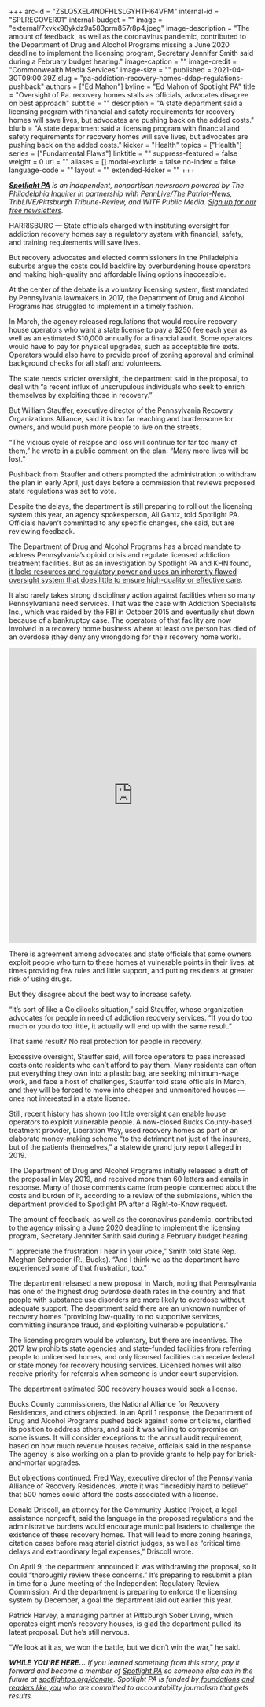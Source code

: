 +++
arc-id = "ZSLQ5XEL4NDFHLSLGYHTH64VFM"
internal-id = "SPLRECOVER01"
internal-budget = ""
image = "external/7xvkx98ykdz9a583prm857r8p4.jpeg"
image-description = "The amount of feedback, as well as the coronavirus pandemic, contributed to the Department of Drug and Alcohol Programs missing a June 2020 deadline to implement the licensing program, Secretary Jennifer Smith said during a February budget hearing."
image-caption = ""
image-credit = "Commonwealth Media Services"
image-size = ""
published = 2021-04-30T09:00:39Z
slug = "pa-addiction-recovery-homes-ddap-regulations-pushback"
authors = ["Ed Mahon"]
byline = "Ed Mahon of Spotlight PA"
title = "Oversight of Pa. recovery homes stalls as officials, advocates disagree on best approach"
subtitle = ""
description = "A state department said a licensing program with financial and safety requirements for recovery homes will save lives, but advocates are pushing back on the added costs."
blurb = "A state department said a licensing program with financial and safety requirements for recovery homes will save lives, but advocates are pushing back on the added costs."
kicker = "Health"
topics = ["Health"]
series = ["Fundamental Flaws"]
linktitle = ""
suppress-featured = false
weight = 0
url = ""
aliases = []
modal-exclude = false
no-index = false
language-code = ""
layout = ""
extended-kicker = ""
+++

<a href="https://www.spotlightpa.org/"><i><b>Spotlight PA</b></i></a><i> is an independent, nonpartisan newsroom powered by The Philadelphia Inquirer in partnership with PennLive/The Patriot-News, TribLIVE/Pittsburgh Tribune-Review, and WITF Public Media. </i><a href="https://www.spotlightpa.org/newsletters"><i>Sign up for our free newsletters</i></a><i>.</i>

HARRISBURG — State officials charged with instituting oversight for addiction recovery homes say a regulatory system with financial, safety, and training requirements will save lives.

But recovery advocates and elected commissioners in the Philadelphia suburbs argue the costs could backfire by overburdening house operators and making high-quality and affordable living options inaccessible.

At the center of the debate is a voluntary licensing system, first mandated by Pennsylvania lawmakers in 2017, the Department of Drug and Alcohol Programs has struggled to implement in a timely fashion.

<script src="https://www.spotlightpa.org/embed.js" async></script><div data-spl-embed-version="1" data-spl-src="https://www.spotlightpa.org/embeds/newsletter/"></div>

In March, the agency released regulations that would require recovery house operators who want a state license to pay a $250 fee each year as well as an estimated $10,000 annually for a financial audit. Some operators would have to pay for physical upgrades, such as acceptable fire exits. Operators would also have to provide proof of zoning approval and criminal background checks for all staff and volunteers.

The state needs stricter oversight, the department said in the proposal, to deal with “a recent influx of unscrupulous individuals who seek to enrich themselves by exploiting those in recovery.”

But William Stauffer, executive director of the Pennsylvania Recovery Organizations Alliance, said it is too far reaching and burdensome for owners, and would push more people to live on the streets.

“The vicious cycle of relapse and loss will continue for far too many of them,” he wrote in a public comment on the plan. “Many more lives will be lost.”

Pushback from Stauffer and others prompted the administration to withdraw the plan in early April, just days before a commission that reviews proposed state regulations was set to vote.

Despite the delays, the department is still preparing to roll out the licensing system this year, an agency spokesperson, Ali Gantz, told Spotlight PA. Officials haven’t committed to any specific changes, she said, but are reviewing feedback.

The Department of Drug and Alcohol Programs has a broad mandate to address Pennsylvania’s opioid crisis and regulate licensed addiction treatment facilities. But as an investigation by Spotlight PA and KHN found, <a href="https://www.spotlightpa.org/news/2021/04/pa-addiction-treatment-facilities-investigation-state-oversight-flawed-violations-harm-clients/">it lacks resources and regulatory power and uses an inherently flawed oversight system that does little to ensure high-quality or effective care</a>.

It also rarely takes strong disciplinary action against facilities when so many Pennsylvanians need services. That was the case with Addiction Specialists Inc., which was raided by the FBI in October 2015 and eventually shut down because of a bankruptcy case. The operators of that facility are now involved in a recovery home business where at least one person has died of an overdose (they deny any wrongdoing for their recovery home work).

<iframe src='https://flo.uri.sh/visualisation/5876503/embed' title='Interactive or visual content' frameborder='0' scrolling='no' style='width:100%;height:600px;' sandbox='allow-same-origin allow-forms allow-scripts allow-downloads allow-popups allow-popups-to-escape-sandbox allow-top-navigation-by-user-activation'></iframe><div style='width:100%!;margin-top:4px!important;text-align:right!important;'><a class='flourish-credit' href='https://public.flourish.studio/visualisation/5876503/?utm_source=embed&utm_campaign=visualisation/5876503' target='_top' style='text-decoration:none!important'> </a></div>

There is agreement among advocates and state officials that some owners exploit people who turn to these homes at vulnerable points in their lives, at times providing few rules and little support, and putting residents at greater risk of using drugs.

But they disagree about the best way to increase safety.

“It’s sort of like a Goldilocks situation,” said Stauffer, whose organization advocates for people in need of addiction recovery services. “If you do too much or you do too little, it actually will end up with the same result.”

That same result? No real protection for people in recovery.

Excessive oversight, Stauffer said, will force operators to pass increased costs onto residents who can’t afford to pay them. Many residents can often put everything they own into a plastic bag, are seeking minimum-wage work, and face a host of challenges, Stauffer told state officials in March, and they will be forced to move into cheaper and unmonitored houses — ones not interested in a state license.

Still, recent history has shown too little oversight can enable house operators to exploit vulnerable people. A now-closed Bucks County-based treatment provider, Liberation Way, used recovery homes as part of an elaborate money-making scheme “to the detriment not just of the insurers, but of the patients themselves,” a statewide grand jury report alleged in 2019.

The Department of Drug and Alcohol Programs initially released a draft of the proposal in May 2019, and received more than 60 letters and emails in response. Many of those comments came from people concerned about the costs and burden of it, according to a review of the submissions, which the department provided to Spotlight PA after a Right-to-Know request.

The amount of feedback, as well as the coronavirus pandemic, contributed to the agency missing a June 2020 deadline to implement the licensing program, Secretary Jennifer Smith said during a February budget hearing.

“I appreciate the frustration I hear in your voice,” Smith told State Rep. Meghan Schroeder (R., Bucks). “And I think we as the department have experienced some of that frustration, too.”

The department released a new proposal in March, noting that Pennsylvania has one of the highest drug overdose death rates in the country and that people with substance use disorders are more likely to overdose without adequate support. The department said there are an unknown number of recovery homes “providing low-quality to no supportive services, committing insurance fraud, and exploiting vulnerable populations.”

The licensing program would be voluntary, but there are incentives. The 2017 law prohibits state agencies and state-funded facilities from referring people to unlicensed homes, and only licensed facilities can receive federal or state money for recovery housing services. Licensed homes will also receive priority for referrals when someone is under court supervision.

The department estimated 500 recovery houses would seek a license.

<script src="https://www.spotlightpa.org/embed.js" async></script><div data-spl-embed-version="1" data-spl-src="https://www.spotlightpa.org/embeds/donate/?teaser_text=If%20you%20learned%20something%20from%20this%20report%2C%20pay%20it%20forward%20and%20become%20a%20member%20of%20Spotlight%20PA%20so%20someone%20else%20can%20in%20the%20future.&cta_text=CLICK%20TO%20CONTRIBUTE&eyebrow_text=WHILE%20YOU'RE%20HERE..."></div>

Bucks County commissioners, the National Alliance for Recovery Residences, and others objected. In an April 1 response, the Department of Drug and Alcohol Programs pushed back against some criticisms, clarified its position to address others, and said it was willing to compromise on some issues. It will consider exceptions to the annual audit requirement, based on how much revenue houses receive, officials said in the response. The agency is also working on a plan to provide grants to help pay for brick-and-mortar upgrades.

But objections continued. Fred Way, executive director of the Pennsylvania Alliance of Recovery Residences, wrote it was “incredibly hard to believe” that 500 homes could afford the costs associated with a license.

Donald Driscoll, an attorney for the Community Justice Project, a legal assistance nonprofit, said the language in the proposed regulations and the administrative burdens would encourage municipal leaders to challenge the existence of these recovery homes. That will lead to more zoning hearings, citation cases before magisterial district judges, as well as “critical time delays and extraordinary legal expenses,” Driscoll wrote.

On April 9, the department announced it was withdrawing the proposal, so it could “thoroughly review these concerns.” It’s preparing to resubmit a plan in time for a June meeting of the Independent Regulatory Review Commission. And the department is preparing to enforce the licensing system by December, a goal the department laid out earlier this year.

Patrick Harvey, a managing partner at Pittsburgh Sober Living, which operates eight men’s recovery houses, is glad the department pulled its latest proposal. But he’s still nervous.

“We look at it as, we won the battle, but we didn’t win the war,” he said.

<i><b>WHILE YOU’RE HERE...</b></i><i> If you learned something from this story, pay it forward and become a member of </i><a href="https://www.spotlightpa.org/"><i>Spotlight PA</i></a><i> so someone else can in the future at </i><a href="http://spotlightpa.org/donate"><i>spotlightpa.org/donate</i></a><i>. Spotlight PA is funded by</i><a href="https://www.spotlightpa.org/support"><i> foundations</i></a><i> </i><a href="https://www.spotlightpa.org/support"><i>and readers like you</i></a><i> who are committed to accountability journalism that gets results.</i>

<script src="https://www.spotlightpa.org/embed.js" async></script><div data-spl-embed-version="1" data-spl-src="https://www.spotlightpa.org/embeds/tips/?tip_text=%20Do%20you%20have%20a%20tip%20about%20%3Cb%3Ea%20rehab%20facility%20or%20recovery%20home%20that%20we%20should%20investigate%3C%2Fb%3E%3F%20Send%20our%20team%20a%20message%20now."></div>
